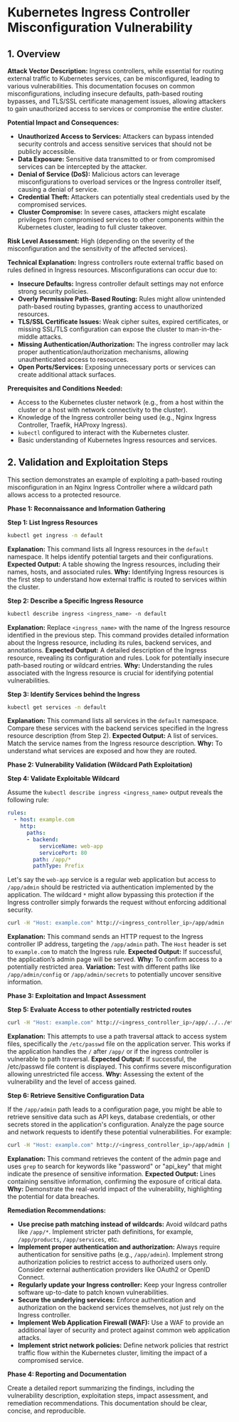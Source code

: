 
# Kubernetes Ingress Controller Misconfiguration Vulnerability

## 1. Overview

**Attack Vector Description:** Ingress controllers, while essential for routing external traffic to Kubernetes services, can be misconfigured, leading to various vulnerabilities. This documentation focuses on common misconfigurations, including insecure defaults, path-based routing bypasses, and TLS/SSL certificate management issues, allowing attackers to gain unauthorized access to services or compromise the entire cluster.

**Potential Impact and Consequences:**

*   **Unauthorized Access to Services:** Attackers can bypass intended security controls and access sensitive services that should not be publicly accessible.
*   **Data Exposure:** Sensitive data transmitted to or from compromised services can be intercepted by the attacker.
*   **Denial of Service (DoS):** Malicious actors can leverage misconfigurations to overload services or the Ingress controller itself, causing a denial of service.
*   **Credential Theft:** Attackers can potentially steal credentials used by the compromised services.
*   **Cluster Compromise:** In severe cases, attackers might escalate privileges from compromised services to other components within the Kubernetes cluster, leading to full cluster takeover.

**Risk Level Assessment:** High (depending on the severity of the misconfiguration and the sensitivity of the affected services).

**Technical Explanation:** Ingress controllers route external traffic based on rules defined in Ingress resources. Misconfigurations can occur due to:

*   **Insecure Defaults:** Ingress controller default settings may not enforce strong security policies.
*   **Overly Permissive Path-Based Routing:** Rules might allow unintended path-based routing bypasses, granting access to unauthorized resources.
*   **TLS/SSL Certificate Issues:** Weak cipher suites, expired certificates, or missing SSL/TLS configuration can expose the cluster to man-in-the-middle attacks.
*   **Missing Authentication/Authorization:** The ingress controller may lack proper authentication/authorization mechanisms, allowing unauthenticated access to resources.
*   **Open Ports/Services:** Exposing unnecessary ports or services can create additional attack surfaces.

**Prerequisites and Conditions Needed:**

*   Access to the Kubernetes cluster network (e.g., from a host within the cluster or a host with network connectivity to the cluster).
*   Knowledge of the Ingress controller being used (e.g., Nginx Ingress Controller, Traefik, HAProxy Ingress).
*   `kubectl` configured to interact with the Kubernetes cluster.
*   Basic understanding of Kubernetes Ingress resources and services.

## 2. Validation and Exploitation Steps

This section demonstrates an example of exploiting a path-based routing misconfiguration in an Nginx Ingress Controller where a wildcard path allows access to a protected resource.

**Phase 1: Reconnaissance and Information Gathering**

**Step 1: List Ingress Resources**

```bash
kubectl get ingress -n default
```

**Explanation:** This command lists all Ingress resources in the `default` namespace. It helps identify potential targets and their configurations.
**Expected Output:** A table showing the Ingress resources, including their names, hosts, and associated rules.
**Why:** Identifying Ingress resources is the first step to understand how external traffic is routed to services within the cluster.

**Step 2: Describe a Specific Ingress Resource**

```bash
kubectl describe ingress <ingress_name> -n default
```

**Explanation:** Replace `<ingress_name>` with the name of the Ingress resource identified in the previous step. This command provides detailed information about the Ingress resource, including its rules, backend services, and annotations.
**Expected Output:** A detailed description of the Ingress resource, revealing its configuration and rules. Look for potentially insecure path-based routing or wildcard entries.
**Why:** Understanding the rules associated with the Ingress resource is crucial for identifying potential vulnerabilities.

**Step 3: Identify Services behind the Ingress**

```bash
kubectl get services -n default
```

**Explanation:** This command lists all services in the `default` namespace. Compare these services with the backend services specified in the Ingress resource description (from Step 2).
**Expected Output:** A list of services.  Match the service names from the Ingress resource description.
**Why:** To understand what services are exposed and how they are routed.

**Phase 2: Vulnerability Validation (Wildcard Path Exploitation)**

**Step 4: Validate Exploitable Wildcard**

Assume the `kubectl describe ingress <ingress_name>` output reveals the following rule:

```yaml
rules:
  - host: example.com
    http:
      paths:
      - backend:
          serviceName: web-app
          servicePort: 80
        path: /app/*
        pathType: Prefix
```

Let's say the `web-app` service is a regular web application but access to `/app/admin` should be restricted via authentication implemented by the application. The wildcard `*` might allow bypassing this protection if the Ingress controller simply forwards the request without enforcing additional security.

```bash
curl -H "Host: example.com" http://<ingress_controller_ip>/app/admin
```

**Explanation:** This command sends an HTTP request to the Ingress controller IP address, targeting the `/app/admin` path. The `Host` header is set to `example.com` to match the Ingress rule.
**Expected Output:** If successful, the application’s admin page will be served.
**Why:** To confirm access to a potentially restricted area.
**Variation:** Test with different paths like `/app/admin/config` or `/app/admin/secrets` to potentially uncover sensitive information.

**Phase 3: Exploitation and Impact Assessment**

**Step 5: Evaluate Access to other potentially restricted routes**

```bash
curl -H "Host: example.com" http://<ingress_controller_ip>/app/../../etc/passwd
```

**Explanation:** This attempts to use a path traversal attack to access system files, specifically the `/etc/passwd` file on the application server.  This works if the application handles the `/` after `/app/` or if the ingress controller is vulnerable to path traversal.
**Expected Output:** If successful, the /etc/passwd file content is displayed. This confirms severe misconfiguration allowing unrestricted file access.
**Why:** Assessing the extent of the vulnerability and the level of access gained.

**Step 6: Retrieve Sensitive Configuration Data**

If the `/app/admin` path leads to a configuration page, you might be able to retrieve sensitive data such as API keys, database credentials, or other secrets stored in the application's configuration. Analyze the page source and network requests to identify these potential vulnerabilities. For example:

```bash
curl -H "Host: example.com" http://<ingress_controller_ip>/app/admin | grep -i "password"
```

**Explanation:** This command retrieves the content of the admin page and uses `grep` to search for keywords like "password" or "api_key" that might indicate the presence of sensitive information.
**Expected Output:** Lines containing sensitive information, confirming the exposure of critical data.
**Why:** Demonstrate the real-world impact of the vulnerability, highlighting the potential for data breaches.

**Remediation Recommendations:**

*   **Use precise path matching instead of wildcards:**  Avoid wildcard paths like `/app/*`.  Implement stricter path definitions, for example, `/app/products`, `/app/services`, etc.
*   **Implement proper authentication and authorization:**  Always require authentication for sensitive paths (e.g., `/app/admin`). Implement strong authorization policies to restrict access to authorized users only. Consider external authentication providers like OAuth2 or OpenID Connect.
*   **Regularly update your Ingress controller:** Keep your Ingress controller software up-to-date to patch known vulnerabilities.
*   **Secure the underlying services:** Enforce authentication and authorization on the backend services themselves, not just rely on the Ingress controller.
*   **Implement Web Application Firewall (WAF):**  Use a WAF to provide an additional layer of security and protect against common web application attacks.
*   **Implement strict network policies:** Define network policies that restrict traffic flow within the Kubernetes cluster, limiting the impact of a compromised service.

**Phase 4: Reporting and Documentation**

Create a detailed report summarizing the findings, including the vulnerability description, exploitation steps, impact assessment, and remediation recommendations. This documentation should be clear, concise, and reproducible.

